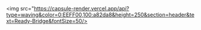 <img src="https://capsule-render.vercel.app/api?type=waving&color=0:EEFF00,100:a82da8&height=250&section=header&text=Ready-Bridge&fontSize=50/>
